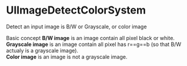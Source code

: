 # UIImageDetectColorSystem
Detect an input image is B/W or Grayscale, or color image

Basic concept 
**B/W image** is an image contain all pixel black or white.  
**Grayscale image** is an image contain all pixel has r==g==b (so that B/W actualy is a grayscale image).  
**Color image** is an image is not a grayscale image.  
